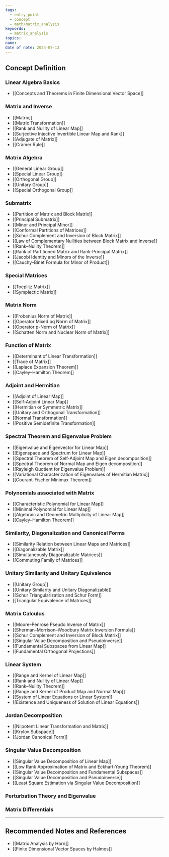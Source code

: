 ```yaml
---
tags:
  - entry_point
  - concept
  - math/matrix_analysis
keywords:
  - matrix_analysis
topics: 
name: 
date of note: 2024-07-13
---
```


## Concept Definition


### Linear Algebra Basics

- [[Concepts and Theorems in Finite Dimensional Vector Space]]

### Matrix and Inverse

- [[Matrix]]
- [[Matrix Transformation]]
- [[Rank and Nullity of Linear Map]]
- [[Surjective Injective Invertible Linear Map and Rank]]
- [[Adjugate of Matrix]]
- [[Cramer Rule]]

### Matrix Algebra

- [[General Linear Group]]
- [[Special Linear Group]]
- [[Orthogonal Group]]
- [[Unitary Group]]
- [[Special Orthogonal Group]]

### Submatrix

- [[Partition of Matrix and Block Matrix]]
- [[Principal Submatrix]]
- [[Minor and Principal Minor]]
- [[Conformal Partitions of Matrices]]
- [[Schur Complement and Inversion of Block Matrix]]
- [[Law of Complementary Nullities between Block Matrix and Inverse]]
- [[Rank–Nullity Theorem]]
- [[Rank of Partitioned Matrix and Rank-Principal Matrix]]
- [[Jacobi Identity and Minors of the Inverse]]
- [[Cauchy–Binet Formula for Minor of Product]]


### Special Matrices

- [[Toeplitz Matrix]]
- [[Symplectic Matrix]]

### Matrix Norm

- [[Frobenius Norm of Matrix]]
- [[Operator Mixed pq Norm of Matrix]]
- [[Operator p-Norm of Matrix]]
- [[Schatten Norm and Nuclear Norm of Matrix]]


### Function of Matrix

- [[Determinant of Linear Transformation]]
- [[Trace of Matrix]]
- [[Laplace Expansion Theorem]]
- [[Cayley–Hamilton Theorem]]


### Adjoint and Hermitian 

- [[Adjoint of Linear Map]]
- [[Self-Adjoint Linear Map]]
- [[Hermitian or Symmetric Matrix]]
- [[Unitary and Orthogonal Transformation]]
- [[Normal Transformation]]
- [[Positive Semidefinite Transformation]]

### Spectral Theorem and Eigenvalue Problem

- [[Eigenvalue and Eigenvector for Linear Map]]
- [[Eigenspace and Spectrum for Linear Map]]
- [[Spectral Theorem of Self-Adjoint Map and Eigen decomposition]]
- [[Spectral Theorem of Normal Map and Eigen decomposition]]
- [[Rayleigh Quotient for Eigenvalue Problem]]
- [[Variational Characterization of Eigenvalues of Hermitian Matrix]]
- [[Courant-Fischer Minimax Theorem]]


### Polynomials associated with Matrix

- [[Characteristic Polynomial for Linear Map]]
- [[Minimal Polynomial for Linear Map]]
- [[Algebraic and Geometric Multiplicity of Linear Map]]
- [[Cayley–Hamilton Theorem]]


### Similarity, Diagonalization and Canonical Forms

- [[Similarity Relation between Linear Maps and Matrices]]
- [[Diagonalizable Matrix]]
- [[Simultaneously Diagonalizable Matrices]]
- [[Commuting Family of Matrices]]


### Unitary Similarity and Unitary Equivalence

- [[Unitary Group]]
- [[Unitary Similarity and Unitary Diagonalizable]]
- [[Schur Triangularization and Schur Form]]
- [[Triangular Equivalence of Matrices]]


### Matrix Calculus

- [[Moore–Penrose Pseudo Inverse of Matrix]]
- [[Sherman–Morrison–Woodbury Matrix Inversion Formula]]
- [[Schur Complement and Inversion of Block Matrix]]
- [[Singular Value Decomposition and Pseudoinverse]]
- [[Fundamental Subspaces from Linear Map]]
- [[Fundamental Orthogonal Projections]]

### Linear System

- [[Range and Kernel of Linear Map]]
- [[Rank and Nullity of Linear Map]]
- [[Rank–Nullity Theorem]]
- [[Range and Kernel of Product Map and Normal Map]]
- [[System of Linear Equations or Linear System]]
- [[Existence and Uniqueness of Solution of Linear Equations]]


### Jordan Decomposition

- [[Nilpotent Linear Transformation and Matrix]]
- [[Krylov Subspace]]
- [[Jordan Canonical Form]]


### Singular Value Decomposition

- [[Singular Value Decomposition of Linear Map]]
- [[Low Rank Approximation of Matrix and Eckhart-Young Theorem]]
- [[Singular Value Decomposition and Fundamental Subspaces]]
- [[Singular Value Decomposition and Pseudoinverse]]
- [[Least Square Estimation via Singular Value Decomposition]]



### Perturbation Theory and Eigenvalue




### Matrix Differentials






-----------
##  Recommended Notes and References


- [[Matrix Analysis by Horn]]
- [[Finite Dimensional Vector Spaces by Halmos]]
